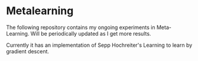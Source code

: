 # Metalearning
The following repository contains my ongoing experiments in Meta-Learning.
Will be periodically updated as I get more results.

Currently it has an implementation of Sepp Hochreiter's Learning to learn by gradient descent. 